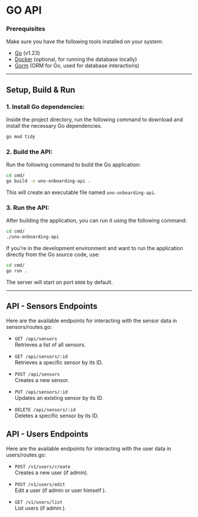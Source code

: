 # GO API

### Prerequisites

Make sure you have the following tools installed on your system:

- [Go](https://golang.org/dl/) (v1.23)
- [Docker](https://www.docker.com/get-started) (optional, for running the database locally)
- [Gorm](https://gorm.io/index.html) (ORM for Go, used for database interactions)

---

## Setup, Build & Run

### 1. **Install Go dependencies**:
   
   Inside the project directory, run the following command to download and install the necessary Go dependencies.

   ```bash
   go mod tidy
   ```

### 2. **Build the API**:

   Run the following command to build the Go application:

   ```bash
   cd cmd/
   go build -o uno-onboarding-api .
   ```

   This will create an executable file named `uno-onboarding-api`.

### 3. **Run the API**:

   After building the application, you can run it using the following command:

   ```bash
   cd cmd/
   ./uno-onboarding-api
   ```

   If you're in the development environment and want to run the application directly from the Go source code, use:

   ```bash
   cd cmd/
   go run .
   ```

   The server will start on port `8080` by default.

---

## API - Sensors Endpoints

Here are the available endpoints for interacting with the sensor data in sensors/routes.go:

- `GET /api/sensors`  
  Retrieves a list of all sensors.

- `GET /api/sensors/:id`  
  Retrieves a specific sensor by its ID.

- `POST /api/sensors`  
  Creates a new sensor.

- `PUT /api/sensors/:id`  
  Updates an existing sensor by its ID.

- `DELETE /api/sensors/:id`  
  Deletes a specific sensor by its ID.

## API - Users Endpoints 

Here are the available endpoints for interacting with the user data in users/routes.go:

- `POST /v1/users/create`  
  Creates a new user (if admin).

- `POST /v1/users/edit`  
  Edit a user (if admin or user himself ).

- `GET /v1/users/list`  
List users (if admin ).